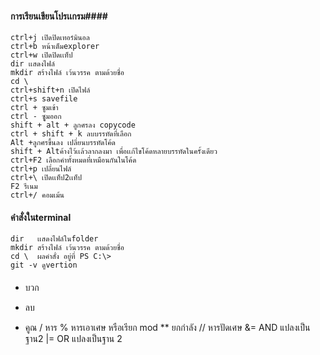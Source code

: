 #### การเรียนเขียนโปรเเกรม####
    ctrl+j เปิดปิดเทอร์มินอล
    ctrl+b หน้าเต็มexplorer
    ctrl+w เปิดปิดเเท็ป
    dir เเสดงไฟล์ 
    mkdir สร้างไฟล์ เว้นวรรค ตามด้วยชื่อ 
    cd \ 
    ctrl+shift+n เปิดไฟล์
    ctrl+s savefile
    ctrl + ซูมเข้า 
    ctrl - ซุูมออก
    shift + alt + ลูกศรลง copycode
    ctrl + shift + k ลบบรรทัดที่เลือก
    Alt +ลูกศรขึ้นลง เปลี่ยนบรรทัดโค้ด
    shift + Altค้างไว้เเล้วลากลงมา เพื่อเเก้ไขโค้ดหลายบรรทัดในครั้งเดียว
    ctrl+F2 เลือกคำทั้งหมดที่เหมือนกันในโค้ด
    ctrl+p เปลี่ยนไฟล์
    ctrl+\ เปิดเเท็ป2เเท็ป
    F2 รีเนม
    ctrl+/ คอมเม้น
#### คำสั่งในterminal ####
    dir   เเสดงไฟล์ในfolder 
    mkdir สร้างไฟล์ เว้นวรรค ตามด้วยชื่อ 
    cd \  ผลคำสั่ง อยู่ที่ PS C:\> 
    git -v ดูvertion
#### ####
+ บวก
- ลบ 
* คูณ
/ หาร
% หารเอาเศษ หรือเรียก mod
** ยกกำลัง
// หารปัดเศษ
&= AND แปลงเป็นฐาน2
|= OR แปลงเป็นฐาน 2
